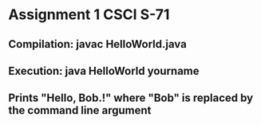 # Assignment 1 CSCI S-71 
## Compilation:  javac HelloWorld.java
## Execution:    java HelloWorld yourname
## Prints "Hello, Bob.!" where "Bob" is replaced by the command line argument